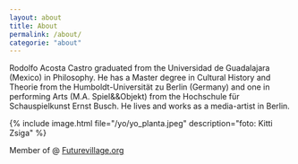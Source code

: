 ```yaml
---
layout: about
title: About
permalink: /about/
categorie: "about"
---
```


Rodolfo Acosta Castro graduated from the Universidad de Guadalajara (Mexico) in Philosophy. He has a Master degree in Cultural History and Theorie from the Humboldt-Universität zu Berlin (Germany) and one in performing Arts (M.A. Spiel&&Objekt) from the Hochschule für Schauspielkunst Ernst Busch. He lives and works as a media-artist in Berlin.

{% include image.html file="/yo/yo_planta.jpeg" description="foto: Kitti Zsiga" %}  


 Member of  @ [Futurevillage.org](http://FutureVillage.org/) 

                                                       